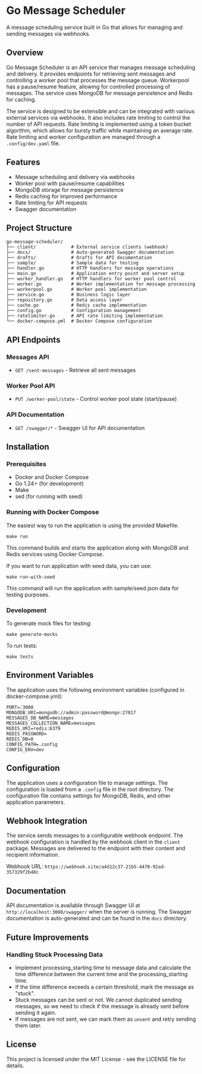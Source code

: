 # Go Message Scheduler

A message scheduling service built in Go that allows for managing and sending messages via webhooks.

## Overview

Go Message Scheduler is an API service that manages message scheduling and delivery. It provides endpoints for retrieving sent messages and controlling a worker pool that processes the message queue. Workerpool has a pause/resume feature, allowing for controlled processing of messages. The service uses MongoDB for message persistence and Redis for caching.

The service is designed to be extensible and can be integrated with various external services via webhooks. It also includes rate limiting to control the number of API requests. Rate limiting is implemented using a token bucket algorithm, which allows for bursty traffic while maintaining an average rate. Rate limiting and worker configuration are managed through a `.config/dev.yaml` file.

## Features

- Message scheduling and delivery via webhooks
- Worker pool with pause/resume capabilities
- MongoDB storage for message persistence
- Redis caching for improved performance
- Rate limiting for API requests
- Swagger documentation

## Project Structure

```
go-message-scheduler/
├── client/             # External service clients (webhook)
├── docs/               # Auto-generated Swagger documentation
├── drafts/             # Drafts for API documentation
├── sample/             # Sample data for testing
├── handler.go          # HTTP handlers for message operations
├── main.go             # Application entry point and server setup
├── worker_handler.go   # HTTP handlers for worker pool control
├── worker.go           # Worker implementation for message processing
├── workerpool.go       # Worker pool implementation
├── service.go          # Business logic layer
├── repository.go       # Data access layer
├── cache.go            # Redis cache implementation
├── config.go           # Configuration management
├── ratelimiter.go      # API rate limiting implementation
└── docker-compose.yml  # Docker Compose configuration
```

## API Endpoints

### Messages API

- `GET /sent-messages` - Retrieve all sent messages

### Worker Pool API

- `PUT /worker-pool/state` - Control worker pool state (start/pause)

### API Documentation

- `GET /swagger/*` - Swagger UI for API documentation

## Installation

### Prerequisites

- Docker and Docker Compose
- Go 1.24+ (for development)
- Make
- sed (for running with seed)

### Running with Docker Compose

The easiest way to run the application is using the provided Makefile:

```
make run
```

This command builds and starts the application along with MongoDB and Redis services using Docker Compose.

If you want to run application with seed data, you can use:

```
make run-with-seed
```

This command will run the application with sample/seed.json data for testing purposes.

### Development

To generate mock files for testing:

```
make generate-mocks
```

To run tests:

```
make tests
```

## Environment Variables

The application uses the following environment variables (configured in docker-compose.yml):

```
PORT=:3000
MONGODB_URI=mongodb://admin:password@mongo:27017
MESSAGES_DB_NAME=messages
MESSAGES_COLLECTION_NAME=messages
REDIS_URI=redis:6379
REDIS_PASSWORD=
REDIS_DB=0
CONFIG_PATH=.config
CONFIG_ENV=dev
```

## Configuration
The application uses a configuration file to manage settings. The configuration is loaded from a `.config` file in the root directory. The configuration file contains settings for MongoDB, Redis, and other application parameters.

## Webhook Integration

The service sends messages to a configurable webhook endpoint. The webhook configuration is handled by the webhook client in the `client` package. Messages are delivered to the endpoint with their content and recipient information.

Webhook URL: `https://webhook.site/a4d12c37-21b5-4470-92ad-357329f2b48c`

## Documentation

API documentation is available through Swagger UI at `http://localhost:3000/swagger/` when the server is running. The Swagger documentation is auto-generated and can be found in the `docs` directory.

## Future Improvements

### Handling Stuck Processing Data

- Implement processing_starting time to message data and calculate the time difference between the current time and the processing_starting time.
- If the time difference exceeds a certain threshold, mark the message as "stuck".
- Stuck messages can be sent or not. We cannot duplicated sending messages, so we need to check if the message is already sent before sending it again.
- If messages are not sent, we can mark them as `unsent` and retry sending them later.

## License

This project is licensed under the MIT License - see the LICENSE file for details.